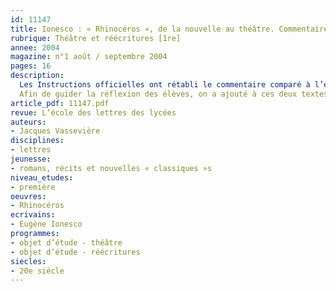 ```yaml
---
id: 11147
title: Ionesco : « Rhinocéros », de la nouvelle au théâtre. Commentaire comparé
rubrique: Théâtre et réécritures [1re]
annee: 2004
magazine: n°1 août / septembre 2004
pages: 16
description: 
  Les Instructions officielles ont rétabli le commentaire comparé à l’épreuve de français au baccalauréat (BO n°26 du 28 juin 2001), ce qui est cohérent avec la démarche de confrontation de textes réunis dans un corpus restreint. Cette variante du commentaire présente une difficulté supplémentaire pour les élèves : l’élaboration d’un plan (le « commentaire » ne s’appelle plus « composé », mais il doit être « organisé ») est en effet plus délicate quand il faut mener de front l’étude de deux textes. La nécessité de faire pratiquer au moins une fois cet exercice a donc conduit à imaginer ce sujet, qui présente deux autres avantages : le choix de deux versions de « Rhinocéros » permet, en première L, d’étudier un exemple de réécriture et, dans toutes les classes, de mettre en évidence la spécificité du théâtre et particulièrement de celui de Ionesco. Dans les deux cas, cette étude est facilitée par le fait que les passages choisis dans la nouvelle et dans la pièce correspondent au même moment de la fiction et racontent la scène angoissante vécue par Bérenger après la métamorphose de Jean (et de ses voisins).
  Afin de guider la réflexion des élèves, on a ajouté à ces deux textes un extrait de « Notes et contre-notes » dans lequel l’auteur expose sa conception du théâtre.
article_pdf: 11147.pdf
revue: L’école des lettres des lycées
auteurs:
- Jacques Vassevière
disciplines:
- lettres
jeunesse:
- romans, récits et nouvelles « classiques »s
niveau_etudes:
- première
oeuvres:
- Rhinocéros
ecrivains:
- Eugène Ionesco
programmes:
- objet d’étude - théâtre
- objet d’étude - réécritures
siecles:
- 20e siècle
---
```

